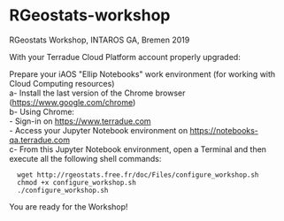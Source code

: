 # RGeostats-workshop
RGeostats Workshop, INTAROS GA, Bremen 2019 

With your Terradue Cloud Platform account properly upgraded:

Prepare your iAOS "Ellip Notebooks" work environment (for working with Cloud Computing resources)  
    a- Install the last version of the Chrome browser (https://www.google.com/chrome)  
    b- Using Chrome:  
       - Sign-in on https://www.terradue.com  
       - Access your Jupyter Notebook environment on https://notebooks-qa.terradue.com  
    c- From this Jupyter Notebook environment, open a Terminal and then execute all the following shell commands:  

      wget http://rgeostats.free.fr/doc/Files/configure_workshop.sh
      chmod +x configure_workshop.sh
      ./configure_workshop.sh
  
You are ready for the Workshop!  

